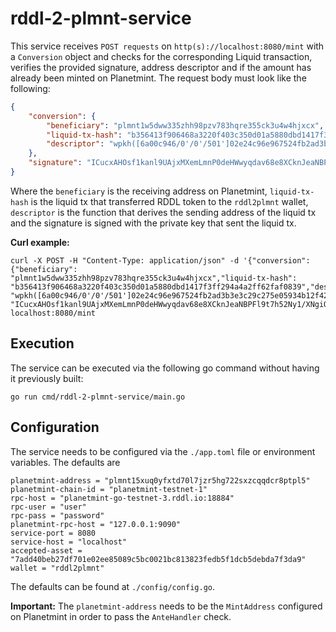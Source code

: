 # rddl-2-plmnt-service
This service receives `POST requests` on `http(s)://localhost:8080/mint` with a `Conversion` object and checks for the corresponding Liquid transaction, verifies the provided signature, address descriptor and if the amount has already been minted on Planetmint. The request body must look like the following:
```json
{
    "conversion": {
        "beneficiary": "plmnt1w5dww335zhh98pzv783hqre355ck3u4w4hjxcx",
        "liquid-tx-hash": "b356413f906468a3220f403c350d01a5880dbd1417f3ff294a4a2ff62faf0839",
        "descriptor": "wpkh([6a00c946/0'/0'/501']02e24c96e967524fb2ad3b3e3c29c275e05934b12f420b7871443143d05ffe11c8)#8ktzldqn"
    },
    "signature": "ICucxAHOsf1kanl9UAjxMXemLmnP0deHWwyqdav68e8XCknJeaNBPFl9t7h52Ny1/XNgiQFu8XzrGLM8qahSy38="
}
```

Where the `beneficiary` is the receiving address on Planetmint, `liquid-tx-hash` is the liquid tx that transferred RDDL token to the `rddl2plmnt` wallet, `descriptor` is the function that derives the sending address of the liquid tx and the signature is signed with the private key that sent the liquid tx.


**Curl example:**
```
curl -X POST -H "Content-Type: application/json" -d '{"conversion": {"beneficiary": "plmnt1w5dww335zhh98pzv783hqre355ck3u4w4hjxcx","liquid-tx-hash": "b356413f906468a3220f403c350d01a5880dbd1417f3ff294a4a2ff62faf0839","descriptor": "wpkh([6a00c946/0'/0'/501']02e24c96e967524fb2ad3b3e3c29c275e05934b12f420b7871443143d05ffe11c8)#8ktzldqn"},"signature": "ICucxAHOsf1kanl9UAjxMXemLmnP0deHWwyqdav68e8XCknJeaNBPFl9t7h52Ny1/XNgiQFu8XzrGLM8qahSy38="}' localhost:8080/mint
```

## Execution
The service can be executed via the following go command without having it previously built:
```
go run cmd/rddl-2-plmnt-service/main.go
```

## Configuration
The service needs to be configured via the ```./app.toml``` file or environment variables. The defaults are
```
planetmint-address = "plmnt15xuq0yfxtd70l7jzr5hg722sxzcqqdcr8ptpl5"
planetmint-chain-id = "planetmint-testnet-1"
rpc-host = "planetmint-go-testnet-3.rddl.io:18884"
rpc-user = "user"
rpc-pass = "password"
planetmint-rpc-host = "127.0.0.1:9090"
service-port = 8080
service-host = "localhost"
accepted-asset = "7add40beb27df701e02ee85089c5bc0021bc813823fedb5f1dcb5debda7f3da9"
wallet = "rddl2plmnt"
```
The defaults can be found at ```./config/config.go```.

**Important:** The `planetmint-address` needs to be the `MintAddress` configured on Planetmint in order to pass the `AnteHandler` check.